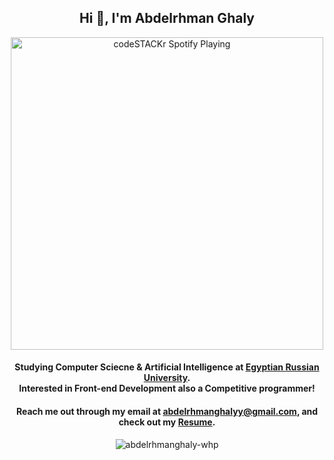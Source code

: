 <h2 align="center">Hi 👋, I'm Abdelrhman Ghaly</h2>
<p align="center">

<img src="https://spotify-pink.vercel.app/api/spotify" alt="codeSTACKr Spotify Playing" width="500" align="middle"/>

    
<h4 align="center">Studying Computer Sciecne & Artificial Intelligence at <a href="https://www.eru.edu.eg/">Egyptian Russian University</a>.<br> Interested in Front-end Development also a Competitive programmer!</h4>

<p align="center"><h4 align="center">Reach me out through my email at <a href="mailto:abdelrhmanghalyy@gmail.com">abdelrhmanghalyy@gmail.com</a>, and check out my <a href="https://drive.google.com/file/d/13BuKEShbuCSWZNpj_Jnaz9SQl_4A59VN/view?usp=sharing">Resume</a>.</h4></p>
<!--## 🌱 I’m currently learning/interested in
* Front-end development
* ReactJS
* TailWind CSS
* Search Engine Optimization-->



<!--<pr>&nbsp;<img align="center" src="https://github-readme-stats.vercel.app/api?username=abdelrhmanghaly-whp&show_icons=true&theme=midnight-purple" alt="abdelrhmanghaly-whp" /></pr>-->
<p align="center">
  <img src="https://github-readme-stats.vercel.app/api/top-langs?username=abdelrhmanghaly-whp&show_icons=true&locale=en&layout=compact&show_icons=true&theme=midnight-purple" alt="abdelrhmanghaly-whp"/>
</p>
<!--## 🐍 is searching for contributions
![snake gif](https://github.com/abdelrhmanghaly-whp/abdelrhmanghaly-whp/blob/output/github-contribution-grid-snake.svg)-->

